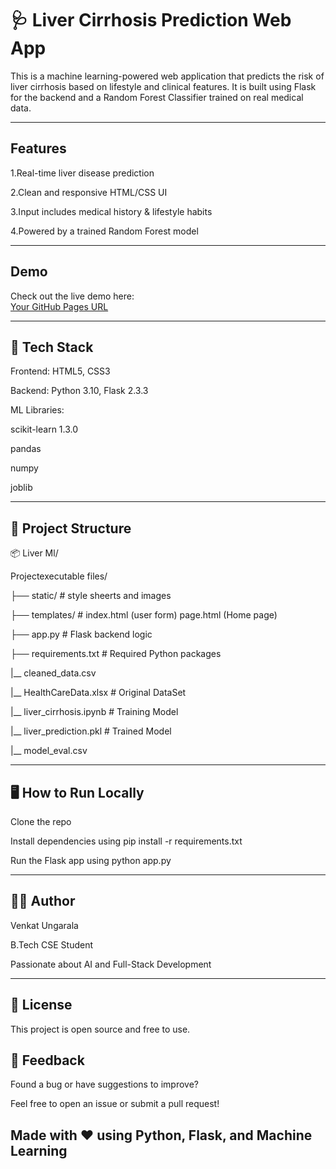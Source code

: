 # 🩺 Liver Cirrhosis Prediction Web App

This is a machine learning-powered web application that predicts the risk of liver cirrhosis based on lifestyle and clinical features. 
It is built using Flask for the backend and a Random Forest Classifier trained on real medical data.

---

## Features

1.Real-time liver disease prediction

2.Clean and responsive HTML/CSS UI

3.Input includes medical history & lifestyle habits

4.Powered by a trained Random Forest model


---

## Demo

Check out the live demo here:  
[Your GitHub Pages URL](https://livercare-1.onrender.com)

---

## 🧰 Tech Stack
Frontend: HTML5, CSS3

Backend: Python 3.10, Flask 2.3.3

ML Libraries:

scikit-learn 1.3.0

pandas

numpy

joblib

---

## 📁 Project Structure

📦 Liver Ml/

Projectexecutable files/

├── static/                 # style sheerts and images

├── templates/              # index.html (user form) page.html (Home page)

├── app.py                  # Flask backend logic

├── requirements.txt        # Required Python packages

|__ cleaned_data.csv

|__ HealthCareData.xlsx     # Original DataSet

|__ liver_cirrhosis.ipynb   # Training Model

|__ liver_prediction.pkl    # Trained Model

|__ model_eval.csv

---


## 🖥️ How to Run Locally

Clone the repo

Install dependencies using pip install -r requirements.txt

Run the Flask app using python app.py

---


## 👨‍💻 Author

Venkat Ungarala

B.Tech CSE Student

Passionate about AI and Full-Stack Development


---
 ## 📄 License
 
This project is open source and free to use.

## 💬 Feedback

Found a bug or have suggestions to improve?

Feel free to open an issue or submit a pull request!


## Made with ❤️ using Python, Flask, and Machine Learning

